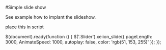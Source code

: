 #Simple slide show

See example how to implant the slideshow.


place this in script


   $(document).ready(function () {
        $('.Slider').xeiion_slide({
            pageLength: 3000,
            AnimateSpeed: 1000,
            autoplay: false,
            color: 'rgb(51, 153, 255)'
        });
    });
